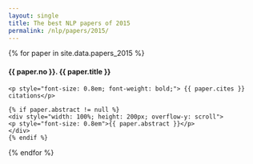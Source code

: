 ```yaml
---
layout: single
title: The best NLP papers of 2015
permalink: /nlp/papers/2015/
---
```


<div>
{% for paper in site.data.papers_2015 %}
    <h4>{{ paper.no }}. <a href="{{ paper.url }}" style="text-decoration:none">{{ paper.title }}</a></h4>

    <p style="font-size: 0.8em; font-weight: bold;"> {{ paper.cites }} citations</p>

    {% if paper.abstract != null %}
    <div style="width: 100%; height: 200px; overflow-y: scroll">
    <p style="font-size: 0.8em">{{ paper.abstract }}</p>
    </div>
    {% endif %}
{% endfor %}
</div>

